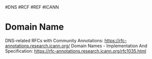#DNS #RCF #REF #ICANN

# Domain Name 

DNS-related RFCs with Community Annotations: https://rfc-annotations.research.icann.org/
Domain Names - Implementation And Specification: https://rfc-annotations.research.icann.org/rfc1035.html
